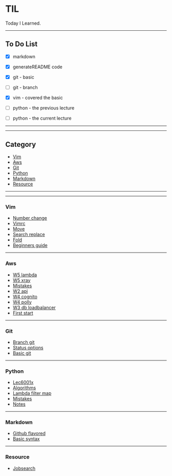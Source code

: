 # TIL

Today I Learned.

-----------------

## To Do List

- [x] markdown
- [x] generateREADME code
- [x] git - basic
- [ ] git - branch
- [x] vim - covered the basic
- [ ] python - the previous lecture
- [ ] python - the current lecture



---------------
---------------
## Category

* [Vim](vim)
* [Aws](aws)
* [Git](git)
* [Python](python)
* [Markdown](markdown)
* [Resource](resource)

---------------
---------------
### Vim
* [Number change](vim/number_change.md)
* [Vimrc](vim/vimrc.md)
* [Move](vim/move.md)
* [Search replace](vim/search_replace.md)
* [Fold](vim/fold.md)
* [Beginners guide](vim/beginners_guide.md)
---------------
### Aws
* [W5 lambda](aws/w5_lambda.md)
* [W5 xray](aws/w5_xray.md)
* [Mistakes](aws/mistakes.md)
* [W2 api](aws/w2_API.md)
* [W4 cognito](aws/w4_cognito.md)
* [W4 polly](aws/w4_polly.md)
* [W3 db loadbalancer](aws/w3_DB_loadbalancer.md)
* [First start](aws/first_start.md)
---------------
### Git
* [Branch git](git/branch_git.md)
* [Status options](git/status_options.md)
* [Basic git](git/basic_git.md)
---------------
### Python
* [Lec6001x](python/lec6001x.md)
* [Algorithms](python/algorithms.md)
* [Lambda filter map](python/lambda_filter_map.md)
* [Mistakes](python/mistakes.md)
* [Notes](python/notes.md)
---------------
### Markdown
* [Github flavored](markdown/github_flavored.md)
* [Basic syntax](markdown/basic_syntax.md)
---------------
### Resource
* [Jobsearch](resource/jobsearch.md)
